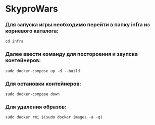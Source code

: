 # SkyproWars


### Для запуска игры необходимо перейти в папку infra из корневого каталога:
    cd infra
### Далее ввести команду для постороения и заупска контейнеров:
    sudo docker-compose up -d --build
### Для остановки контейнеров:
    sudo docker-compose down
### Для удаления образов:
    sudo docker rmi $(sudo docker images -a -q)
